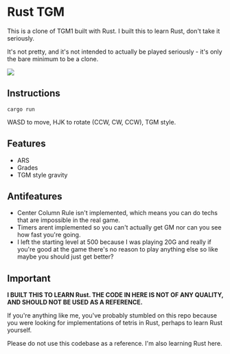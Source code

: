 # Rust TGM

This is a clone of TGM1 built with Rust. I built this to learn Rust, don't take it seriously.

It's not pretty, and it's not intended to actually be played seriously - it's only the bare minimum to be a clone.

![](whereverthisshallbe)

## Instructions

`cargo run`

WASD to move, HJK to rotate (CCW, CW, CCW), TGM style.

## Features

- ARS
- Grades
- TGM style gravity

## Antifeatures

- Center Column Rule isn't implemented, which means you can do techs that are impossible in the real game.
- Timers arent implemented so you can't actually get GM nor can you see how fast you're going.
- I left the starting level at 500 because I was playing 20G and really if you're good at the game there's no reason to play anything else so like maybe you should just get better?

## Important

**I BUILT THIS TO LEARN Rust. THE CODE IN HERE IS NOT OF ANY QUALITY, AND SHOULD NOT BE USED AS A REFERENCE.**

If you're anything like me, you've probably stumbled on this repo because you were looking for implementations of tetris in Rust, perhaps to learn Rust yourself.

Please do not use this codebase as a reference. I'm also learning Rust here.

